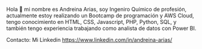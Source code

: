 Hola 👋 mi nombre es Andreina Arias, soy Ingeniro Químico de profesión, actualmente estoy realizando un Bootcamp de programación y AWS Cloud, tengo conocimiento en HTML, CSS, Javascript, PHP, Python, SQL, y también tengo experiencia trabajando como analista de datos con Power BI.


Contacto: Mi Linkedin https://www.linkedin.com/in/andreina-arias/



